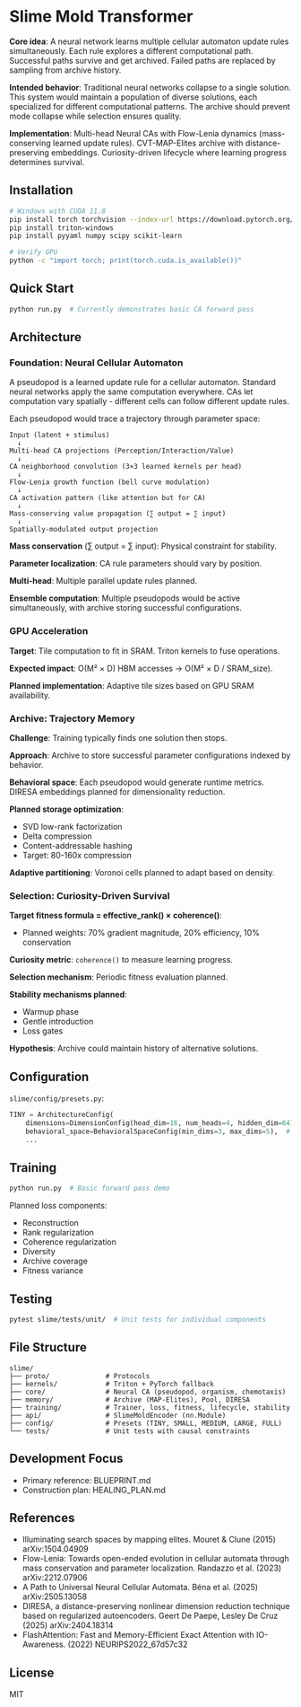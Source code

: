 # Slime Mold Transformer

**Core idea**: A neural network learns multiple cellular automaton update rules simultaneously. Each rule explores a different computational path. Successful paths survive and get archived. Failed paths are replaced by sampling from archive history.

**Intended behavior**: Traditional neural networks collapse to a single solution. This system would maintain a population of diverse solutions, each specialized for different computational patterns. The archive should prevent mode collapse while selection ensures quality.

**Implementation**: Multi-head Neural CAs with Flow-Lenia dynamics (mass-conserving learned update rules). CVT-MAP-Elites archive with distance-preserving embeddings. Curiosity-driven lifecycle where learning progress determines survival.

## Installation

```bash
# Windows with CUDA 11.8
pip install torch torchvision --index-url https://download.pytorch.org/whl/cu118
pip install triton-windows
pip install pyyaml numpy scipy scikit-learn

# Verify GPU
python -c "import torch; print(torch.cuda.is_available())"
```

## Quick Start

```bash
python run.py  # Currently demonstrates basic CA forward pass
```

## Architecture

### Foundation: Neural Cellular Automaton

A pseudopod is a learned update rule for a cellular automaton. Standard neural networks apply the same computation everywhere. CAs let computation vary spatially - different cells can follow different update rules.

Each pseudopod would trace a trajectory through parameter space:

```
Input (latent + stimulus)
  ↓
Multi-head CA projections (Perception/Interaction/Value)
  ↓
CA neighborhood convolution (3×3 learned kernels per head)
  ↓
Flow-Lenia growth function (bell curve modulation)
  ↓
CA activation pattern (like attention but for CA)
  ↓
Mass-conserving value propagation (∑ output = ∑ input)
  ↓
Spatially-modulated output projection
```

**Mass conservation** (∑ output = ∑ input): Physical constraint for stability.

**Parameter localization**: CA rule parameters should vary by position.

**Multi-head**: Multiple parallel update rules planned.

**Ensemble computation**: Multiple pseudopods would be active simultaneously, with archive storing successful configurations.

### GPU Acceleration

**Target**: Tile computation to fit in SRAM. Triton kernels to fuse operations.

**Expected impact**: O(M² × D) HBM accesses → O(M² × D / SRAM_size).

**Planned implementation**: Adaptive tile sizes based on GPU SRAM availability.

### Archive: Trajectory Memory

**Challenge**: Training typically finds one solution then stops.

**Approach**: Archive to store successful parameter configurations indexed by behavior.

**Behavioral space**: Each pseudopod would generate runtime metrics. DIRESA embeddings planned for dimensionality reduction.

**Planned storage optimization**: 
- SVD low-rank factorization
- Delta compression
- Content-addressable hashing
- Target: 80-160x compression

**Adaptive partitioning**: Voronoi cells planned to adapt based on density.

### Selection: Curiosity-Driven Survival

**Target fitness formula = effective_rank() × coherence()**:
- Planned weights: 70% gradient magnitude, 20% efficiency, 10% conservation

**Curiosity metric**: `coherence()` to measure learning progress.

**Selection mechanism**: Periodic fitness evaluation planned.

**Stability mechanisms planned**: 
- Warmup phase
- Gentle introduction
- Loss gates

**Hypothesis**: Archive could maintain history of alternative solutions.

## Configuration

`slime/config/presets.py`:

```python
TINY = ArchitectureConfig(
    dimensions=DimensionConfig(head_dim=16, num_heads=4, hidden_dim=64),
    behavioral_space=BehavioralSpaceConfig(min_dims=3, max_dims=5),  # dimensionality discovered
    ...
```

## Training

```bash
python run.py  # Basic forward pass demo
```

Planned loss components:
- Reconstruction
- Rank regularization
- Coherence regularization
- Diversity
- Archive coverage
- Fitness variance

## Testing

```bash
pytest slime/tests/unit/  # Unit tests for individual components
```

## File Structure

```
slime/
├── proto/              # Protocols
├── kernels/            # Triton + PyTorch fallback
├── core/               # Neural CA (pseudopod, organism, chemotaxis)
├── memory/             # Archive (MAP-Elites), Pool, DIRESA
├── training/           # Trainer, loss, fitness, lifecycle, stability
├── api/                # SlimeMoldEncoder (nn.Module)
├── config/             # Presets (TINY, SMALL, MEDIUM, LARGE, FULL)
└── tests/              # Unit tests with causal constraints
```

## Development Focus

- Primary reference: BLUEPRINT.md
- Construction plan: HEALING_PLAN.md

## References

- Illuminating search spaces by mapping elites. Mouret & Clune (2015) arXiv:1504.04909
- Flow-Lenia: Towards open-ended evolution in cellular automata through mass conservation and parameter localization. Randazzo et al. (2023) arXiv:2212.07906
- A Path to Universal Neural Cellular Automata. Béna et al. (2025) arXiv:2505.13058
- DIRESA, a distance-preserving nonlinear dimension reduction technique based on regularized autoencoders. Geert De Paepe, Lesley De Cruz (2025) arXiv:2404.18314
- FlashAttention: Fast and Memory-Efficient Exact Attention with IO-Awareness. (2022) NEURIPS2022_67d57c32

## License

MIT
